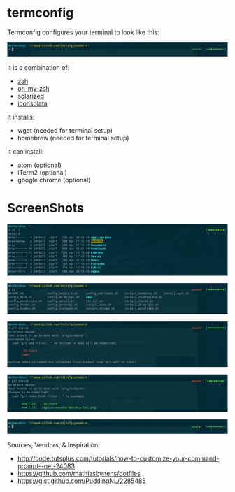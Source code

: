 termconfig
=======

Termconfig configures your terminal to look like this:

![](images/screenshot-no-command.png)

It is a combination of:
- [zsh](http://www.zsh.org/)
- [oh-my-zsh](http://ohmyz.sh/)
- [solarized](http://ethanschoonover.com/solarized)
- [iconsolata](https://www.google.com/fonts/specimen/Inconsolata)

It installs:
- wget (needed for terminal setup)
- homebrew (needed for terminal setup)

It can install:
- atom (optional)
- iTerm2 (optional)
- google chrome (optional)

# ScreenShots

![](images/screenshot-battery-full.png)

![](images/screenshot-master-red.png)

![](images/screenshot-untracked-files.png)

![](images/screenshot-add-files.png)

![](images/screenshot-no-command.png)


Sources, Vendors, & Inspiration:
- http://code.tutsplus.com/tutorials/how-to-customize-your-command-prompt--net-24083
- https://github.com/mathiasbynens/dotfiles
- https://gist.github.com/PuddingNL/2285485
